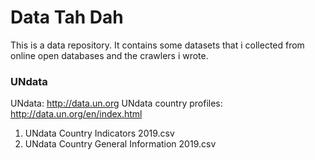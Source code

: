 # Data Tah Dah

This is a data repository.
It contains some datasets that i collected from online open databases and the crawlers i wrote.

### UNdata 
UNdata: http://data.un.org
UNdata country profiles: http://data.un.org/en/index.html
1) UNdata Country Indicators 2019.csv
2) UNdata Country General Information 2019.csv
